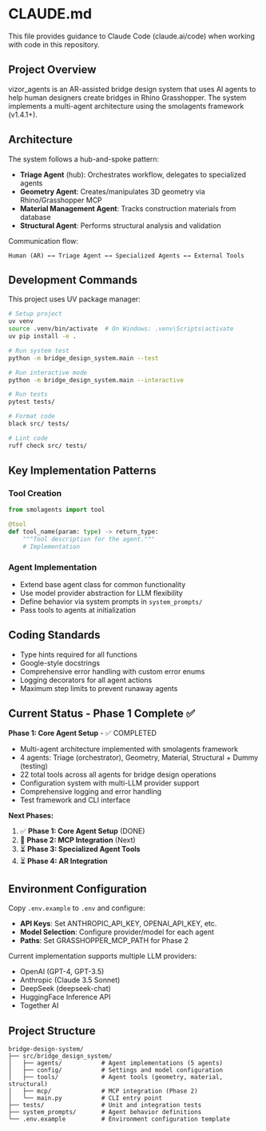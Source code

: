 # CLAUDE.md

This file provides guidance to Claude Code (claude.ai/code) when working with code in this repository.

## Project Overview

vizor_agents is an AR-assisted bridge design system that uses AI agents to help human designers create bridges in Rhino Grasshopper. The system implements a multi-agent architecture using the smolagents framework (v1.4.1+).

## Architecture

The system follows a hub-and-spoke pattern:
- **Triage Agent** (hub): Orchestrates workflow, delegates to specialized agents
- **Geometry Agent**: Creates/manipulates 3D geometry via Rhino/Grasshopper MCP
- **Material Management Agent**: Tracks construction materials from database
- **Structural Agent**: Performs structural analysis and validation

Communication flow:
```
Human (AR) ←→ Triage Agent ←→ Specialized Agents ←→ External Tools
```

## Development Commands

This project uses UV package manager:

```bash
# Setup project
uv venv
source .venv/bin/activate  # On Windows: .venv\Scripts\activate
uv pip install -e .

# Run system test
python -m bridge_design_system.main --test

# Run interactive mode
python -m bridge_design_system.main --interactive

# Run tests
pytest tests/

# Format code
black src/ tests/

# Lint code
ruff check src/ tests/
```

## Key Implementation Patterns

### Tool Creation
```python
from smolagents import tool

@tool
def tool_name(param: type) -> return_type:
    """Tool description for the agent."""
    # Implementation
```

### Agent Implementation
- Extend base agent class for common functionality
- Use model provider abstraction for LLM flexibility
- Define behavior via system prompts in `system_prompts/`
- Pass tools to agents at initialization

## Coding Standards

- Type hints required for all functions
- Google-style docstrings
- Comprehensive error handling with custom error enums
- Logging decorators for all agent actions
- Maximum step limits to prevent runaway agents

## Current Status - Phase 1 Complete ✅

**Phase 1: Core Agent Setup** - ✅ COMPLETED
- Multi-agent architecture implemented with smolagents framework
- 4 agents: Triage (orchestrator), Geometry, Material, Structural + Dummy (testing)
- 22 total tools across all agents for bridge design operations
- Configuration system with multi-LLM provider support
- Comprehensive logging and error handling
- Test framework and CLI interface

**Next Phases:**
1. ✅ **Phase 1: Core Agent Setup** (DONE)
2. 🔄 **Phase 2: MCP Integration** (Next)
3. ⏳ **Phase 3: Specialized Agent Tools**
4. ⏳ **Phase 4: AR Integration**

## Environment Configuration

Copy `.env.example` to `.env` and configure:
- **API Keys**: Set ANTHROPIC_API_KEY, OPENAI_API_KEY, etc.
- **Model Selection**: Configure provider/model for each agent
- **Paths**: Set GRASSHOPPER_MCP_PATH for Phase 2

Current implementation supports multiple LLM providers:
- OpenAI (GPT-4, GPT-3.5)
- Anthropic (Claude 3.5 Sonnet)
- DeepSeek (deepseek-chat)
- HuggingFace Inference API
- Together AI

## Project Structure

```
bridge-design-system/
├── src/bridge_design_system/
│   ├── agents/           # Agent implementations (5 agents)
│   ├── config/           # Settings and model configuration
│   ├── tools/            # Agent tools (geometry, material, structural)
│   ├── mcp/              # MCP integration (Phase 2)
│   └── main.py           # CLI entry point
├── tests/                # Unit and integration tests
├── system_prompts/       # Agent behavior definitions
└── .env.example          # Environment configuration template
```